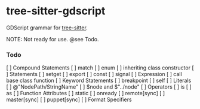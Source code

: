 tree-sitter-gdscript
==================

GDScript grammar for [tree-sitter][].

NOTE: Not ready for use. @see Todo.

### Todo

[ ] Compound Statements
  [ ] match
  [ ] enum
  [ ] inheriting class constructor
[ ] Statements
  [ ] setget
  [ ] export
  [ ] const
  [ ] signal
[ ] Expression
  [ ] call base class function
[ ] Keyword Statements
  [ ] breakpoint
  [ ] self
[ ] Literals
  [ ] @"NodePath/StringName"
  [ ] $node and $"../node"
[ ] Operators
  [ ] is
  [ ] as
[ ] Function Attributes
  [ ] static
  [ ] onready
  [ ] remote[sync]
  [ ] master[sync]
  [ ] puppet[sync]
[ ] Format Specifiers

[tree-sitter]: https://github.com/tree-sitter/tree-sitter
